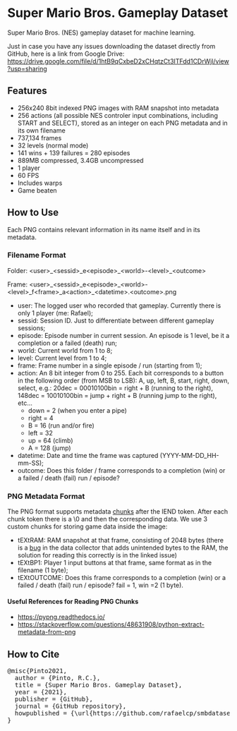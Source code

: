 # Super Mario Bros. Gameplay Dataset
Super Mario Bros. (NES) gameplay dataset for machine learning.

Just in case you have any issues downloading the dataset directly from GitHub, here is a link from Google Drive: https://drive.google.com/file/d/1htB9qCxbeD2xCHqtzCt3ITFdd1CDrWjl/view?usp=sharing

## Features
- 256x240 8bit indexed PNG images with RAM snapshot into metadata
- 256 actions (all possible NES controler input combinations, including START and SELECT), stored as an integer on each PNG metadata and in its own filename
- 737,134 frames
- 32 levels (normal mode)
- 141 wins + 139 failures = 280 episodes
- 889MB compressed, 3.4GB uncompressed
- 1 player
- 60 FPS
- Includes warps
- Game beaten

## How to Use
Each PNG contains relevant information in its name itself and in its metadata.

### Filename Format
Folder: &lt;user>\_&lt;sessid>\_e&lt;episode>\_&lt;world>-&lt;level>\_&lt;outcome> 

Frame: &lt;user>\_&lt;sessid>\_e&lt;episode>\_&lt;world>-&lt;level>\_f&lt;frame>\_a&lt;action>\_&lt;datetime>.&lt;outcome>.png

- user: The logged user who recorded that gameplay. Currently there is only 1 player (me: Rafael);
- sessid: Session ID. Just to differentiate between different gameplay sessions;
- episode: Episode number in current session. An episode is 1 level, be it a completion or a failed (death) run;
- world: Current world from 1 to 8;
- level: Current level from 1 to 4;
- frame: Frame number in a single episode / run (starting from 1);
- action: An 8 bit integer from 0 to 255. Each bit corresponds to a button in the following order (from MSB to LSB): A, up, left, B, start, right, down, select, e.g.: 20dec = 00010100bin = right + B (running to the right), 148dec = 10010100bin = jump + right + B (running jump to the right), etc...
  * down = 2 (when you enter a pipe)
  * right = 4
  * B = 16 (run and/or fire)
  * left = 32
  * up = 64 (climb)
  * A = 128 (jump)
- datetime: Date and time the frame was captured (YYYY-MM-DD_HH-mm-SS);
- outcome: Does this folder / frame corresponds to a completion (win) or a failed / death (fail) run / episode?

### PNG Metadata Format
The PNG format supports metadata <a href="https://www.w3.org/TR/PNG-Chunks.html">chunks</a> after the IEND token. After each chunk token there is a \0 and then the corresponding data. We use 3 custom chunks for storing game data inside the image:

- tEXtRAM: RAM snapshot at that frame, consisting of 2048 bytes (there is a [bug](https://github.com/rafaelcp/smbdataset/issues/4#issue-2603161237) in the data collector that adds unintended bytes to the RAM, the solution for reading this correctly is in the linked issue)
- tEXtBP1: Player 1 input buttons at that frame, same format as in the filename (1 byte);
- tEXtOUTCOME: Does this frame corresponds to a completion (win) or a failed / death (fail) run / episode? fail = 1, win =2 (1 byte).

#### Useful References for Reading PNG Chunks
- https://pypng.readthedocs.io/
- https://stackoverflow.com/questions/48631908/python-extract-metadata-from-png

## How to Cite

<pre>
@misc{Pinto2021,
  author = {Pinto, R.C.},
  title = {Super Mario Bros. Gameplay Dataset},
  year = {2021},
  publisher = {GitHub},
  journal = {GitHub repository},
  howpublished = {\url{https://github.com/rafaelcp/smbdataset}}
}
</pre>
